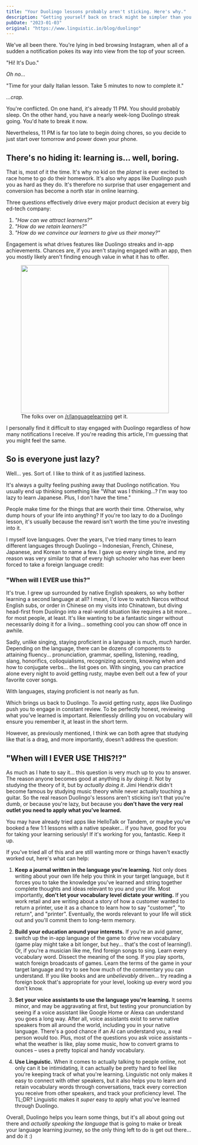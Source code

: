 ```yaml
---
title: "Your Duolingo lessons probably aren't sticking. Here's why."
description: "Getting yourself back on track might be simpler than you think."
pubDate: "2023-01-03"
original: "https://www.linguistic.io/blog/duolingo"
---
```


We've all been there. You're lying in bed browsing Instagram, when all of a sudden a notification pokes its way into view from the top of your screen.

"Hi! It's Duo."

_Oh no..._

"Time for your daily Italian lesson. Take 5 minutes to now to complete it."

_...crap._

You're conflicted. On one hand, it's already 11 PM. You should probably sleep. On the other hand, you have a nearly week-long Duolingo streak going. You'd hate to break it now.

Nevertheless, 11 PM is far too late to begin doing chores, so you decide to just start over tomorrow and power down your phone.

## There's no hiding it: learning is... well, boring.

That is, most of it the time. It's why no kid on the _planet_ is ever excited to race home to go do their homework. It's also why apps like Duolingo push you as hard as they do. It's therefore no surprise that user engagement and conversion has become a north star in online learning.

Three questions effectively drive every major product decision at every big ed-tech company:

1. _"How can we attract learners?"_
2. _"How do we retain learners?"_
3. _"How do we convince our learners to give us their money?"_

Engagement is what drives features like Duolingo streaks and in-app achievements. Chances are, if you aren't staying engaged with an app, then you mostly likely aren't finding enough value in what it has to offer.

<figure>

<img width="400px" src="https://i.redd.it/ttn9lexnxf661.jpg">

<figcaption>The folks over on <a href="https://www.reddit.com/r/languagelearning/comments/khq0xn/im_forever_learning/" target="#blank">/r/languagelearning</a> get it.</figcaption>

</figure>

I personally find it difficult to stay engaged with Duolingo regardless of how many notifications I receive. If you're reading this article, I'm guessing that you might feel the same.

## So is everyone just lazy?

Well... yes. Sort of. I like to think of it as justified laziness.

It's always a guilty feeling pushing away that Duolingo notification. You usually end up thinking something like "What was I thinking...? I'm way too lazy to learn Japanese. Plus, I don't have the time."

People make time for the things that are worth their time. Otherwise, why dump hours of your life into anything? If you're too lazy to do a Duolingo lesson, it's usually because the reward isn't worth the time you're investing into it.

I myself love languages. Over the years, I've tried many times to learn different languages through Duolingo – Indonesian, French, Chinese, Japanese, and Korean to name a few. I gave up every single time, and my reason was very similar to that of every high schooler who has ever been forced to take a foreign language credit:

### "When will I EVER use this?"

It's true. I grew up surrounded by native English speakers, so why bother learning a second language at all? I mean, I'd love to watch Narcos without English subs, or order in Chinese on my visits into Chinatown, but diving head-first from Duolingo into a real-world situation like requires a bit more... for most people, at least. It's like wanting to be a fantastic singer without necessarily doing it for a living... something cool you can show off once in awhile.

Sadly, unlike singing, staying proficient in a language is much, _much_ harder. Depending on the language, there can be dozens of components to attaining fluency... pronunciation, grammar, spelling, listening, reading, slang, honorifics, colloquialisms, recognizing accents, knowing when and how to conjugate verbs... the list goes on. With singing, you can practice alone every night to avoid getting rusty, maybe even belt out a few of your favorite cover songs.

With languages, staying proficient is not nearly as fun.

Which brings us back to Duolingo. To avoid getting rusty, apps like Duolingo push you to engage in constant review. To be perfectly honest, reviewing what you've learned is important. Relentlessly drilling you on vocabulary will ensure you remember it, at least in the short term.

However, as previously mentioned, I think we can both agree that studying like that is a drag, and more importantly, doesn't address the question:

## "When will I EVER USE THIS?!?"

As much as I hate to say it... this question is very much up to you to answer. The reason anyone becomes good at anything is _by doing it_. Not by studying the theory of it, but by _actually doing it_. Jimi Hendrix didn't become famous by studying music theory while never actually touching a guitar. So the real reason Duolingo's lessons aren't sticking isn't that you're dumb, or because you're lazy, but because you **don't have the very real outlet you need to apply what you've learned.**

You may have already tried apps like HelloTalk or Tandem, or maybe you've booked a few 1:1 lessons with a native speaker... if you have, good for you for taking your learning seriously! If it's working for you, fantastic. Keep it up.

If you've tried all of this and are still wanting more or things haven't exactly worked out, here's what can help:

1. **Keep a journal written in the language you're learning.** Not only does writing about your own life help you think in your target language, but it forces you to take the knowledge you've learned and string together complete thoughts and ideas relevant to you and your life. Most importantly, **don't let your vocabulary level dictate your writing.** If you work retail and are writing about a story of how a customer wanted to return a printer, use it as a chance to learn how to say "customer", "to return", and "printer". Eventually, the words relevant to your life will stick out and you'll commit them to long-term memory.

2. **Build your education around your interests.** If you're an avid gamer, switch up the in-app language of the game to drive new vocabulary (game play might take a bit longer, but hey... that's the cost of learning!). Or, if you're a musician like me, find foreign songs to sing. Learn every vocabulary word. Dissect the meaning of the song. If you play sports, watch foreign broadcasts of games. Learn the terms of the game in your target language and try to see how much of the commentary you can understand. If you like books and are _unbelievably_ driven... try reading a foreign book that's appropriate for your level, looking up every word you don't know.

3. **Set your voice assistants to use the language you're learning.** It seems minor, and may be aggravating at first, but testing your pronunciation by seeing if a voice assistant like Google Home or Alexa can understand you goes a long way. After all, voice assistants exist to serve native speakers from all around the world, including you in your native language. There's a good chance if an AI can understand you, a real person would too. Plus, most of the questions you ask voice assistants – what the weather is like, play some music, how to convert grams to ounces – uses a pretty topical and handy vocabulary.

4. **Use Linguistic.** When it comes to actually talking to people online, not only can it be intimidating, it can actually be pretty hard to feel like you're keeping track of what you're learning. Linguistic not only makes it easy to connect with other speakers, but it also helps you to learn and retain vocabulary words through conversations, track every correction you receive from other speakers, and track your proficiency level. The TL;DR? Linguistic makes it _super_ easy to apply what you've learned through Duolingo.

Overall, Duolingo helps you learn some things, but it's all about going out there and _actually speaking the language_ that is going to make or break your language learning journey, so the only thing left to do is get out there... and do it :)

